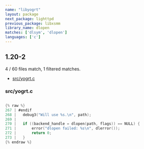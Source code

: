 ```yaml
---
name: "libyogrt"
layout: package
next_package: lighttpd
previous_package: libxsmm
library_name: dlopen
matches: ['dlsym', 'dlopen']
languages: ['c']
---
```

## 1.20-2
4 / 60 files match, 1 filtered matches.

 - [src/yogrt.c](#srcyogrtc)

### src/yogrt.c

```c

{% raw %}
267 | #endif
268 | 	debug3("Will use %s.\n", path);
269 | 
270 | 	if ((backend_handle = dlopen(path, flags)) == NULL) {
271 | 		error("dlopen failed: %s\n", dlerror());
272 | 		return 0;
273 | 	}
{% endraw %}

```